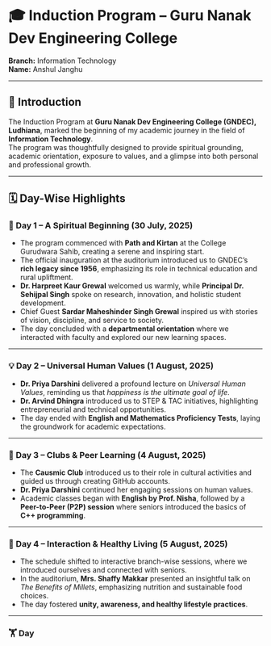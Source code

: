 # 🎓 Induction Program – Guru Nanak Dev Engineering College

**Branch:** Information Technology  
**Name:** Anshul Janghu  

---

## 📖 Introduction
The Induction Program at **Guru Nanak Dev Engineering College (GNDEC), Ludhiana**, marked the beginning of my academic journey in the field of **Information Technology**.  
The program was thoughtfully designed to provide spiritual grounding, academic orientation, exposure to values, and a glimpse into both personal and professional growth.

---

## 🗓 Day-Wise Highlights

### 🌸 Day 1 – A Spiritual Beginning (30 July, 2025)
- The program commenced with **Path and Kirtan** at the College Gurudwara Sahib, creating a serene and inspiring start.  
- The official inauguration at the auditorium introduced us to GNDEC’s **rich legacy since 1956**, emphasizing its role in technical education and rural upliftment.  
- **Dr. Harpreet Kaur Grewal** welcomed us warmly, while **Principal Dr. Sehijpal Singh** spoke on research, innovation, and holistic student development.  
- Chief Guest **Sardar Maheshinder Singh Grewal** inspired us with stories of vision, discipline, and service to society.  
- The day concluded with a **departmental orientation** where we interacted with faculty and explored our new learning spaces.  

---

### 💡 Day 2 – Universal Human Values (1 August, 2025)
- **Dr. Priya Darshini** delivered a profound lecture on *Universal Human Values*, reminding us that *happiness is the ultimate goal of life*.  
- **Dr. Arvind Dhingra** introduced us to STEP & TAC initiatives, highlighting entrepreneurial and technical opportunities.  
- The day ended with **English and Mathematics Proficiency Tests**, laying the groundwork for academic expectations.  

---

### 🔗 Day 3 – Clubs & Peer Learning (4 August, 2025)
- The **Causmic Club** introduced us to their role in cultural activities and guided us through creating GitHub accounts.  
- **Dr. Priya Darshini** continued her engaging sessions on human values.  
- Academic classes began with **English by Prof. Nisha**, followed by a **Peer-to-Peer (P2P) session** where seniors introduced the basics of **C++ programming**.  

---

### 🌱 Day 4 – Interaction & Healthy Living (5 August, 2025)
- The schedule shifted to interactive branch-wise sessions, where we introduced ourselves and connected with seniors.  
- In the auditorium, **Mrs. Shaffy Makkar** presented an insightful talk on *The Benefits of Millets*, emphasizing nutrition and sustainable food choices.  
- The day fostered **unity, awareness, and healthy lifestyle practices**.  

---

### 🏋️ Day 
